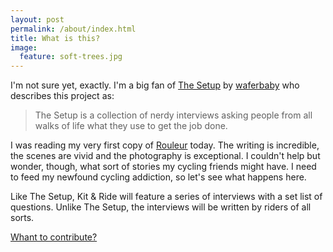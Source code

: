 ```yaml
---
layout: post
permalink: /about/index.html
title: What is this?
image:
  feature: soft-trees.jpg
---
```


I'm not sure yet, exactly. I'm a big fan of [The Setup](http://usesthis.com/about/) by [waferbaby](http://twitter.com/waferbaby) who describes this project as:

> The Setup is a collection of nerdy interviews asking people from all walks of life what they use to get the job done.

I was reading my very first copy of [Rouleur](http://rouleur.cc/) today. The writing is incredible, the scenes are vivid and the photography is exceptional. I couldn't help but wonder, though, what sort of stories my cycling friends might have. I need to feed my newfound cycling addiction, so let's see what happens here.

Like The Setup, Kit & Ride will feature a series of interviews with a set list of questions. Unlike The Setup, the interviews will be written by riders of all sorts.

[Whant to contribute?](/setup)
